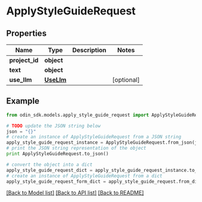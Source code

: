 # ApplyStyleGuideRequest


## Properties

Name | Type | Description | Notes
------------ | ------------- | ------------- | -------------
**project_id** | **object** |  | 
**text** | **object** |  | 
**use_llm** | [**UseLlm**](UseLlm.md) |  | [optional] 

## Example

```python
from odin_sdk.models.apply_style_guide_request import ApplyStyleGuideRequest

# TODO update the JSON string below
json = "{}"
# create an instance of ApplyStyleGuideRequest from a JSON string
apply_style_guide_request_instance = ApplyStyleGuideRequest.from_json(json)
# print the JSON string representation of the object
print ApplyStyleGuideRequest.to_json()

# convert the object into a dict
apply_style_guide_request_dict = apply_style_guide_request_instance.to_dict()
# create an instance of ApplyStyleGuideRequest from a dict
apply_style_guide_request_form_dict = apply_style_guide_request.from_dict(apply_style_guide_request_dict)
```
[[Back to Model list]](../README.md#documentation-for-models) [[Back to API list]](../README.md#documentation-for-api-endpoints) [[Back to README]](../README.md)


